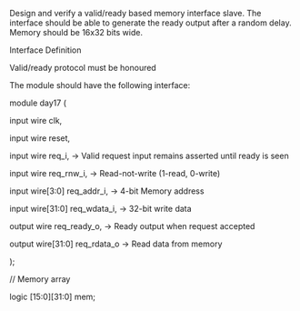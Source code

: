 Design and verify a valid/ready based memory interface slave. The interface should be able to generate the ready output after a random delay. Memory should be 16x32 bits wide.

Interface Definition

Valid/ready protocol must be honoured

The module should have the following interface:

module day17 (

  input       wire        clk,

  input       wire        reset,

  input       wire        req_i,        -> Valid request input remains asserted until ready is seen

  input       wire        req_rnw_i,    -> Read-not-write (1-read, 0-write)

  input       wire[3:0]   req_addr_i,   -> 4-bit Memory address

  input       wire[31:0]  req_wdata_i,  -> 32-bit write data

  output      wire        req_ready_o,  -> Ready output when request accepted

  output      wire[31:0]  req_rdata_o   -> Read data from memory

);

  // Memory array

  logic [15:0][31:0] mem;